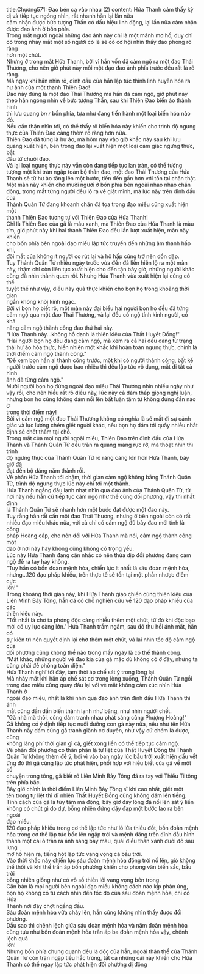 title:Chương571: Đao bén cạ vào nhau (2)
content:
Hứa Thanh cảm thấy kỳ dị và tiếp tục ngóng nhìn, rất nhanh hắn lại lần nữa<br>cảm nhận được bức tượng Thần có dấu hiệu linh động, lại lần nữa cảm nhận<br>được đao ảnh ở bốn phía.<br>Trong mắt người ngoài những đao ảnh này chỉ là một mảnh mơ hồ, duy chỉ<br>có trong nháy mắt một số người có lẽ sẽ có cơ hội nhìn thấy đao phong rõ ràng<br>hơn một chút.<br>Nhưng ở trong mắt Hứa Thanh, bởi vì hắn vốn đã cảm ngộ ra một đao Thái<br>Thương, cho nên giờ phút này mỗi một đạo đao ảnh phía trước đều rất là rõ<br>ràng.<br>Mà ngay khi hắn nhìn rõ, đỉnh đầu của hắn lập tức thình lình huyễn hóa ra<br>hư ảnh của một thanh Thiên Đao!<br>Đao này đúng là một đao Thái Thương mà hắn đã cảm ngộ, giờ phút này<br>theo hắn ngóng nhìn về bức tượng Thần, sau khi Thiên Đao biến ảo thành hình<br>thì lưu quang b*n r* bốn phía, tựa như đang tiến hành một loại biến hóa nào đó.<br>Nếu cẩn thận nhìn tới, có thể thấy rõ biến hóa này khiến cho trình độ ngưng<br>thực của Thiên Đao càng thêm rõ ràng hơn nữa.<br>Thiên Đao đã từng là hư ảo, mà hôm nay vào giờ khắc này sau khi lưu<br>quang xuất hiện, bên trong đao lại xuất hiện một loại cảm giác ngưng thực, bắt<br>đầu từ chuôi đao.<br>Vả lại loại ngưng thực này vẫn còn đang tiếp tục lan tràn, có thể tưởng<br>tượng một khi tràn ngập toàn bộ thân đao, một đao Thái Thương của Hứa<br>Thanh sẽ từ hư ảo tăng lên một bước, tiến đến gần hơn với tồn tại chân thật.<br>Một màn này khiến cho mười người ở bốn phía bên ngoài nhao nhao chấn<br>động, trong mắt từng người đều lộ ra vẻ giật mình, mà lúc này trên đỉnh đầu của<br>Thánh Quân Tử đang khoanh chân đả tọa trong đạo miếu cũng xuất hiện một<br>thanh Thiên Đao tương tự với Thiên Đao của Hứa Thanh!<br>Chỉ là Thiên Đao của gã là màu xanh, mà Thiên Đao của Hứa Thanh là màu<br>tím, giờ phút này khi hai thanh Thiên Đao đều lần lượt xuất hiện, màn này khiến<br>cho bốn phía bên ngoài đạo miếu lập tức truyền đến những âm thanh hấp khí,<br>đôi mắt của không ít người co rút lại và hô hấp cũng trở nên dồn dập.<br>Tuy Thánh Quân Tử nhiều ngày trước vừa đến đã liền hiển lộ ra một màn<br>này, thậm chí còn liên tục xuất hiện cho đến tận bây giờ, những người khác<br>cũng đã nhìn thành quen rồi. Nhưng Hứa Thanh vừa xuất hiện lại cũng có thể<br>tuyệt thế như vậy, điều này quả thực khiến cho bọn họ trong khoảng thời gian<br>ngắn không khỏi kinh ngạc.<br>Bởi vì bọn họ biết rõ, một màn này đại biểu hai người bọn họ đều đã từng<br>cảm ngộ qua một đao Thái Thương, vả lại đều có ngộ tính kinh người, có khả<br>năng cảm ngộ thành công đao thứ hai này.<br>"Hứa Thanh này...không hổ danh là thiên kiêu của Thất Huyết Đồng!"<br>"Hai người bọn họ đều đang cảm ngộ, mà xem ra cả hai đều đang từ trạng<br>thái hư ảo hóa thực, hiển nhiên một khắc khi hoàn toàn ngưng thực, chính là<br>thời điểm cảm ngộ thành công."<br>"Để xem bọn hắn ai thành công trước, một khi có người thành công, bất kể<br>người trước cảm ngộ được bao nhiêu thì đều lập tức vô dụng, mất đi tất cả hình<br>ảnh đã từng cảm ngộ."<br>Mười người bọn họ đứng ngoài đạo miếu Thái Thương nhìn nhiều ngày như<br>vậy rồi, cho nên hiểu rất rõ điều này, lúc này cả đám thấp giọng nghị luận,<br>nhưng bọn họ cũng không dám nổi lên bất luận tâm tư không đứng đắn nào ở<br>trong thời điểm này!<br>Bởi vì cảm ngộ một đao Thái Thương không có nghĩa là sẽ mất đi sự cảnh<br>giác và lực lượng chém giết người khác, nếu bọn họ dám tới quấy nhiễu nhất<br>định sẽ chết thảm tại chỗ.<br>Trong mắt của mọi người ngoài miếu, Thiên Đao trên đỉnh đầu của Hứa<br>Thanh và Thánh Quân Tử đều tràn ra quang mang rực rỡ, mà thoạt nhìn thì trình<br>độ ngưng thực của Thánh Quân Tử rõ ràng càng lớn hơn Hứa Thanh, bây giờ đã<br>đạt đến bộ dáng năm thành rồi.<br>Về phần Hứa Thanh tới chậm, thời gian cảm ngộ không bằng Thánh Quân<br>Tử, trình độ ngưng thực lúc này chỉ tới một thành.<br>Hứa Thanh ngẩng đầu lạnh nhạt nhìn qua đao ảnh của Thánh Quân Tử, từ<br>nơi này nếu hắn cứ tiếp tục cảm ngộ như thế cùng đối phương, vậy thì nhất định<br>là Thánh Quân Tử sẽ nhanh hơn một bước đạt được một đao này.<br>Tuy rằng hắn rất cần một đao Thái Thương, nhưng ở bên ngoài còn có rất<br>nhiều đạo miếu khác nữa, với cả chỉ có cảm ngộ đủ bảy đao mới tính là công<br>pháp Hoàng cấp, cho nên đối với Hứa Thanh mà nói, cảm ngộ thành công một<br>đao ở nơi này hay không cũng không có trọng yếu.<br>Lúc này Hứa Thanh đang cân nhắc có nên thừa dịp đối phương đang cảm<br>ngộ để ra tay hay không.<br>"Tuy hắn có bốn đoàn mệnh hỏa, chiến lực ít nhất là sáu đoàn mệnh hỏa,<br>nhưng...120 đạo pháp khiếu, trên thực tế sẽ tồn tại một phần nhược điểm cực<br>lớn!"<br>Trong khoảng thời gian này, khi Hứa Thanh giao chiến cùng thiên kiêu của<br>Liên Minh Bảy Tông, hắn đã có chỗ nghiên cứu về 120 đạo pháp khiếu của các<br>thiên kiêu này.<br>"Tốt nhất là chờ ta phóng độc càng nhiều thêm một chút, từ đó khi độc bạo<br>mới có uy lực càng lớn." Hứa Thanh trầm ngâm, sau đó thu hồi ánh mắt, hắn có<br>sự kiên trì nên quyết định lại chờ thêm một chút, vả lại nhìn tốc độ cảm ngộ của<br>đối phương cũng không thể nào trong mấy ngày là có thể thành công.<br>"Mặt khác, những người vệ đạo kia của gã mặc dù không có ở đây, nhưng ta<br>cũng phải đề phòng toàn diện."<br>Hứa Thanh nghĩ tới đây, tạm thời áp chế sát ý trong lòng lại.<br>Mà nháy mắt khi hắn áp chế sát cơ trong lòng xuống, Thánh Quân Tử ngồi<br>trong đạo miếu cũng quay đầu lại với vẻ mặt không cảm xúc nhìn Hứa Thanh ở<br>ngoài đạo miếu, nhất là khi nhìn qua đao ảnh trên đỉnh đầu Hứa Thanh thì ánh<br>mắt cũng dần dần biến thành lạnh như băng, như nhìn người chết.<br>"Gà nhà mà thôi, cũng dám tranh nhau phát sáng cùng Phượng Hoàng!"<br>Gã không có ý định tiếp tục nuôi dưỡng con gà này nữa, nếu như tên Hứa<br>Thanh này dám cùng gã tranh giành cơ duyên, như vậy cứ chém là được, cũng<br>không lãng phí thời gian gì cả, giết xong liền có thể tiếp tục cảm ngộ.<br>Về phần đối phương có thân phận là tự liệt của Thất Huyết Đồng thì Thánh<br>Quân Tử không thèm để ý, bởi vì vào ban ngày lúc bầu trời xuất hiện dấu vết<br>ửng đỏ thì gã cũng lập tức phát hiện, phối hợp với hiểu biết của gã về một số<br>chuyện trong tông, gã biết rõ Liên Minh Bảy Tông đã ra tay với Thiểu Ti tông<br>trên phía bắc.<br>Bây giờ chính là thời điểm Liên Minh Bảy Tông sĩ khí cao nhất, giết một<br>tên trong tự liệt thì dĩ nhiên Thất Huyết Đồng cũng không dám lên tiếng.<br>Tính cách của gã là tùy tâm mà động, bây giờ đáy lòng đã nổi lên sát ý liền<br>không có chút gì do dự, bỗng nhiên đứng dậy đạp một bước lao ra bên ngoài<br>đạo miếu.<br>120 đạo pháp khiếu trong cơ thể lập tức như lò lửa thiêu đốt, bốn đoàn mệnh<br>hỏa trong cơ thể lập tức bốc lên ngập trời và mệnh đăng trên đỉnh đầu hình<br>thành một cái ô tràn ra ánh sáng bảy màu, quái điểu thân xanh đuôi đỏ sau lưng<br>mơ hồ hiện ra, tiếng hót lập tức vang vọng cả bầu trời.<br>Vào thời khắc này chiến lực sáu đoàn mệnh hỏa động trời nổ lên, gió không<br>thể thổi và khí thế trấn áp bốn phương khiến cho phong vân biến sắc, bầu trời<br>bỗng nhiên giống như có vô số thiên lôi vang vọng bên trong.<br>Căn bản là mọi người bên ngoài đạo miếu không cách nào kịp phản ứng,<br>bọn họ không có tư cách nhìn đến tốc độ của sáu đoàn mệnh hỏa, chỉ có Hứa<br>Thanh nơi đây chợt ngẩng đầu.<br>Sáu đoàn mệnh hỏa vừa cháy lên, hắn cũng không nhìn thấy được đối<br>phương.<br>Dẫu sao thì chênh lệch giữa sáu đoàn mệnh hỏa và năm đoàn mệnh hỏa<br>cũng tựu như bốn đoàn mệnh hỏa trấn áp ba đoàn mệnh hỏa vậy, chênh lệch quá<br>lớn!<br>Nhưng bốn phía chung quanh đều là độc của hắn, ngoài thân thể của Thánh<br>Quân Tử còn tràn ngập tiểu hắc trùng, tất cả những cái này khiến cho Hứa<br>Thanh có thể ngay lập tức phát hiện đối phương dị động